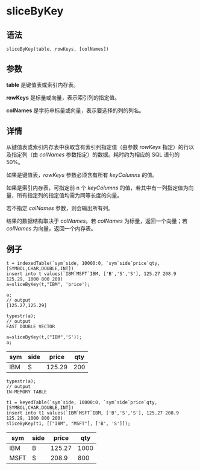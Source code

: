 # sliceByKey

## 语法

`sliceByKey(table, rowKeys, [colNames])`

## 参数

**table** 是键值表或索引内存表。

**rowKeys** 是标量或向量，表示索引列的指定值。

**colNames** 是字符串标量或向量，表示要选择的列的列名。

## 详情

从键值表或索引内存表中获取含有索引列指定值（由参数 *rowKeys* 指定）的行以及指定列（由
*colNames* 参数指定）的数据。耗时约为相应的 SQL 语句的50%。

如果是键值表，*rowKeys* 参数必须含有所有 *keyColumns* 的值。

如果是索引内存表，可指定前 n 个 *keyColumns*
的值，若其中有一列指定值为向量，所有指定列的指定值均需为同等长度的向量。

若不指定 *colNames* 参数，则会输出所有列。

结果的数据结构取决于 *colNames*。若 *colNames* 为标量，返回一个向量；若 *colNames*
为向量，返回一个内存表。

## 例子

```
t = indexedTable(`sym`side, 10000:0, `sym`side`price`qty, [SYMBOL,CHAR,DOUBLE,INT])
insert into t values(`IBM`MSFT`IBM, ['B','S','S'], 125.27 208.9 125.29, 1000 800 200)
a=sliceByKey(t,"IBM", 'price');

a;
// output
[125.27,125.29]

typestr(a);
// output
FAST DOUBLE VECTOR

a=sliceByKey(t,("IBM",'S'));
a;
```

| sym | side | price | qty |
| --- | --- | --- | --- |
| IBM | S | 125.29 | 200 |

```
typestr(a);
// output
IN-MEMORY TABLE

t1 = keyedTable(`sym`side, 10000:0, `sym`side`price`qty, [SYMBOL,CHAR,DOUBLE,INT])
insert into t1 values(`IBM`MSFT`IBM, ['B','S','S'], 125.27 208.9 125.29, 1000 800 200)
sliceByKey(t1, [["IBM", "MSFT"], ['B', 'S']]);
```

| sym | side | price | qty |
| --- | --- | --- | --- |
| IBM | B | 125.27 | 1000 |
| MSFT | S | 208.9 | 800 |

